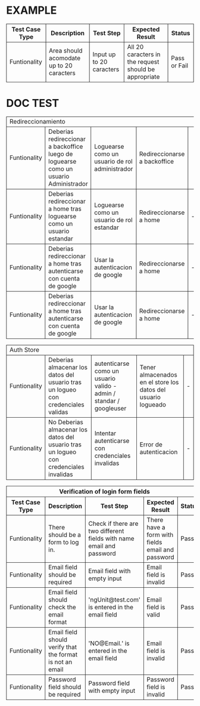<style>
    table th, table td{
        border: 1px solid 
    }
</style>
# EXAMPLE

<table>
    <tr>
        <th> Test Case Type </th>
        <th> Description </th>
        <th> Test Step </th>
        <th> Expected Result </th>
        <th> Status </th>
    </tr>
    <tr>
        <td> Funtionality </td>
        <td> Area should acomodate  up to 20 caracters </td>
        <td> Input up to 20 caracters </td>
        <td> All 20 caracters in the request should be appropriate </td>
        <td> Pass or Fail </td>
    </tr>
</table>

# DOC TEST

<table>
    <tr>
        <td colspan=5> Redireccionamiento </td>
    </tr>
    <tr>
        <td> Funtionality </td>
        <td> Deberias redireccionar a backoffice luego de loguearse como un usuario Administrador </td>
        <td> Loguearse como un usuario de rol administrador </td>
        <td> Redireccionarse a backoffice </td>
        <td>  </td>
    </tr>
    <tr>
        <td> Funtionality </td>
        <td> Deberias redireccionar a home tras loguearse como un usuario estandar </td>
        <td> Loguearse como un usuario de rol estandar </td>
        <td> Redireccionarse a home </td>
        <td> - </td>
    </tr>
    <tr>
        <td> Funtionality </td>
        <td> Deberias redireccionar a home tras autenticarse con cuenta de google </td>
        <td> Usar la autenticacion de google  </td>
        <td> Redireccionarse a home </td>
        <td> - </td>
    </tr>
    <tr>
        <td> Funtionality </td>
        <td> Deberias redireccionar a home tras autenticarse con cuenta de google </td>
        <td> Usar la autenticacion de google  </td>
        <td> Redireccionarse a home </td>
        <td> - </td>
    </tr>
</table>

<table>
    <tr>
        <td colspan=5> Auth Store </td>
    </tr>
    <tr>
        <td> Funtionality </td>
        <td> Deberias almacenar los datos del usuario tras un logueo con credenciales validas </td>
        <td> autenticarse como un usuario valido - admin / standar / googleuser  </td>
        <td> Tener almacenados en el store los datos del usuario logueado </td>
        <td> - </td>
    </tr>
    <tr>
        <td> Funtionality </td>
        <td> No Deberias almacenar los datos del usuario tras un logueo con credenciales invalidas </td>
        <td> Intentar autenticarse con credenciales invalidas </td>
        <td> Error de autenticacion </td>
        <td> - </td>
    </tr>
</table>

<table>
    <tr>
        <th colspan=5> Verification of login form fields</th>
    </tr>
    <tr>
        <th> Test Case Type </th>
        <th> Description </th>
        <th> Test Step </th>
        <th> Expected Result </th>
        <th> Status </th>
    </tr>
    <tr>
        <td> Funtionality </td>
        <td> There should be a form to log in. </td>
        <td> Check if there are two different fields with name email and password </td>
        <td> There have a form with fields email and password </td>
        <td> Pass </td>
    </tr>
    <tr>
        <td> Funtionality </td>
        <td> Email field should be required </td>
        <td> Email field with empty input </td>
        <td> Email field is invalid </td>
        <td> Pass </td>
    </tr>
    <tr>
        <td> Funtionality </td>
        <td> Email field should check the email format </td>
        <td> 'ngUnit@test.com' is entered in the email field </td>
        <td> Email field is valid </td>
        <td> Pass </td>
    </tr>
    <tr>
        <td> Funtionality </td>
        <td> Email field should verify that the format is not an email </td>
        <td> 'NO@Email.' is entered in the email field </td>
        <td> Email field is invalid </td>
        <td> Pass </td>
    </tr>
    <tr>
        <td> Funtionality </td>
        <td> Password field should be required </td>
        <td> Password field with empty input </td>
        <td> Password field is invalid </td>
        <td> Pass </td>
    </tr>
</table>
